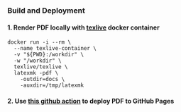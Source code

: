 ### Build and Deployment

#### 1. Render PDF locally with [texlive](https://hub.docker.com/r/texlive/texlive) docker container
```
docker run -i --rm \
  --name texlive-container \
  -v "${PWD}:/workdir" \
  -w "/workdir" \
  texlive/texlive \
  latexmk -pdf \
    -outdir=docs \
    -auxdir=/tmp/latexmk
```

#### 2. Use [this github action](https://github.com/kenuiuc/resume-2025/blob/master/.github/workflows/deploy-github-page.yml) to deploy  PDF to GitHub Pages
